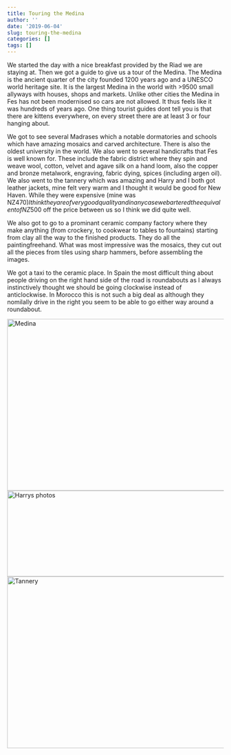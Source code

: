 ```yaml
---
title: Touring the Medina
author: ''
date: '2019-06-04'
slug: touring-the-medina
categories: []
tags: []
---
```


We started the day with a nice breakfast provided by the Riad we are staying at. Then we got a guide to give us a tour of the Medina. The Medina is the ancient quarter of the city founded 1200 years ago and a UNESCO world heritage site. It is the largest Medina in the world with >9500 small allyways with houses, shops and markets. Unlike other cities the Medina in Fes has not been modernised so cars are not allowed. It thus feels like it was hundreds of years ago. One thing tourist guides dont tell you is that there are kittens everywhere, on every street there are at least 3 or four hanging about.

We got to see several Madrases which a notable dormatories and schools which have amazing mosaics and carved architecture. There is also the oldest university in the world. We also went to several handicrafts that Fes is well known for. These include the fabric district where they spin and weave wool, cotton, velvet and agave silk on a hand loom, also the copper and bronze metalwork, engraving, fabric dying, spices (including argen oil). We also went to the tannery which was amazing and Harry and I both got leather jackets, mine felt very warm and I thought it would be good for New Haven. While they were expensive (mine was NZ$470) I think they are of very good quality and in anycase we bartered the equivalent of NZ$500 off the price between us so I think we did quite well.

We also got to go to a prominant ceramic company factory where they make anything (from crockery, to cookwear to tables to fountains) starting from clay all the way to the finished products. They do all the paintingfreehand. What was most impressive was the mosaics, they cut out all the pieces from tiles using sharp hammers, before assembling the images.

We got a taxi to the ceramic place. In Spain the most difficult thing about people driving on the right hand side of the road is roundabouts as I always instinctively thought we should be going clockwise instead of anticlockwise. In Morocco this is not such a big deal as although they nomilally drive in the right you seem to be able to go either way around a roundabout.

<img src="/post/2019-06-04-touring-the-medina_files/Fig2.jpg" alt="Medina" width="750px" height="400px"/>

<img src="/post/2019-06-04-touring-the-medina_files/Fig2a.jpg" alt="Harrys photos" width="600px" height="200px"/>

<img src="/post/2019-06-04-touring-the-medina_files/Fig3.jpg" alt="Tannery" width="750px" height="400px"/>